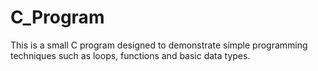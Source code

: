 # C_Program

This is a small C program designed to demonstrate simple programming techniques such as loops, functions and basic data types.
